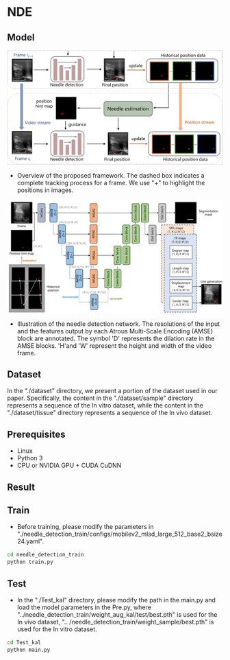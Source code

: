 # NDE 
## Model
<img src="https://github.com/xgts/needle-detection/blob/master/pic/framework.jpg" width="800"><br/>
- Overview of the proposed framework. The dashed box indicates a complete tracking process for a frame. We use "+" to highlight the positions in images.

<img src="https://github.com/xgts/needle-detection/blob/master/pic/network.jpg" width="800"><br/>
- Illustration of the needle detection network. The resolutions of the input and the features output by each Atrous Multi-Scale Encoding (AMSE) block are annotated. The symbol 'D' represents the dilation rate in the AMSE blocks. 'H'and 'W' represent the height and width of the video frame.

## Dataset
In the "./dataset" directory, we present a portion of the dataset used in our paper. Specifically, the content in the "./dataset/sample" directory represents a sequence of the In vitro dataset, while the content in the "./dataset/tissue" directory represents a sequence of the In vivo dataset.

## Prerequisites
- Linux
- Python 3
- CPU or NVIDIA GPU + CUDA CuDNN

## Result

## Train
- Before training, please modify the parameters in "./needle_detection_train/configs/mobilev2_mlsd_large_512_base2_bsize24.yaml".
```bash
cd needle_detection_train
python train.py
```

## Test
- In the "./Test_kal" directory, please modify the path in the main.py and load the model parameters in the Pre.py, where "../needle_detection_train/weight_aug_kal/test/best.pth" is used for the In vivo dataset, ".. /needle_detection_train/weight_sample/best.pth" is used for the In vitro dataset.
```bash
cd Test_kal
python main.py
```
